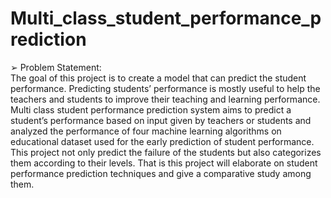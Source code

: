 # Multi_class_student_performance_prediction
➢ Problem Statement:  
The goal of this project is to create a model that can predict the student performance.
Predicting students’ performance is mostly useful to help the teachers and students to improve their teaching and learning performance. Multi class student performance prediction system aims to predict a student’s performance based on input given by teachers or students and analyzed the performance of four machine learning algorithms on educational dataset used for the early prediction of student performance. This project not only predict the failure of the students but also categorizes them according to their levels. That is this project will elaborate on student performance prediction techniques and give a comparative study among them.
